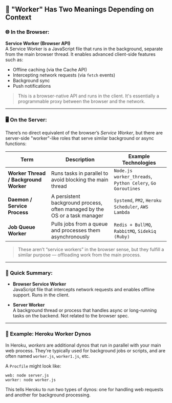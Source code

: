 ## 🧰 "Worker" Has Two Meanings Depending on Context

### 🌐 In the Browser:

**Service Worker (Browser API)**  
A Service Worker is a JavaScript file that runs in the background, separate from the main browser thread. It enables advanced client-side features such as:

- Offline caching (via the Cache API)
- Intercepting network requests (via `fetch` events)
- Background sync
- Push notifications

> This is a browser-native API and runs in the client. It's essentially a programmable proxy between the browser and the network.

---

### 🖥️ On the Server:

There’s no direct equivalent of the browser’s _Service Worker_, but there are server-side "worker"-like roles that serve similar background or async functions:

|Term|Description|Example Technologies|
|---|---|---|
|**Worker Thread / Background Worker**|Runs tasks in parallel to avoid blocking the main thread|`Node.js worker_threads`, `Python Celery`, `Go Goroutines`|
|**Daemon / Service Process**|A persistent background process, often managed by the OS or a task manager|`Systemd`, `PM2`, `Heroku Scheduler`, `AWS Lambda`|
|**Job Queue Worker**|Pulls jobs from a queue and processes them asynchronously|`Redis + BullMQ`, `RabbitMQ`, `Sidekiq (Ruby)`|

> These aren’t “service workers” in the browser sense, but they fulfill a similar purpose — offloading work from the main process.

---

### 🧠 Quick Summary:

- **Browser Service Worker**  
    JavaScript file that intercepts network requests and enables offline support. Runs in the client.
    
- **Server Worker**  
    A background thread or process that handles async or long-running tasks on the backend. Not related to the browser spec.
    

---

### 🚀 Example: Heroku Worker Dynos

In Heroku, _workers_ are additional dynos that run in parallel with your main web process. They're typically used for background jobs or scripts, and are often named `worker.js`, `worker1.js`, etc.

A `Procfile` might look like:

```
web: node server.js  
worker: node worker.js
```

This tells Heroku to run two types of dynos: one for handling web requests and another for background processing.